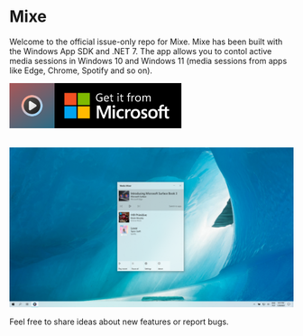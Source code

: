 # Mixe

Welcome to the official issue-only repo for Mixe. Mixe has been built with the Windows App SDK and .NET 7. The app allows you to contol active media sessions in Windows 10 and Windows 11 (media sessions from apps like Edge, Chrome, Spotify and so on).

<a href="https://www.microsoft.com/store/apps/9NBXBP78896Q">
<img src="images/StoreTile.png" width=80/><img src="https://github.com/michalleptuch/michalleptuch/blob/main/images/get.png?raw=true" height=80 /></a>
<br><br>

![](images/Screenshot.png)

Feel free to share ideas about new features or report bugs.

